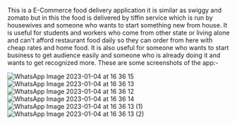 This is a E-Commerce food delivery application it is similar as swiggy and zomato but in this the food is delivered by tiffin service which is run by housewives and someone who wants to start something new from house. 
It is useful for students and workers who come from other state or living alone and can't afford restaurant food daily so they can order from here with cheap rates and home food.
It is also useful for someone who wants to start business to get audience easily and someone who is already doing it and wants to get recognized more.
These are some screenshots of the app:- 

![WhatsApp Image 2023-01-04 at 16 36 15](https://user-images.githubusercontent.com/89316929/210542432-edaecaf6-bc17-44a4-9ee0-17bd7663ba7a.jpeg)
![WhatsApp Image 2023-01-04 at 16 36 13](https://user-images.githubusercontent.com/89316929/210542480-e29fa500-e9f0-4861-a20a-22b299d7454c.jpeg)
![WhatsApp Image 2023-01-04 at 16 36 12](https://user-images.githubusercontent.com/89316929/210542504-8cbc83e0-4b18-42bf-bfc6-9f405056ee79.jpeg)
![WhatsApp Image 2023-01-04 at 16 36 14](https://user-images.githubusercontent.com/89316929/210542525-a1a772cd-b80b-4b69-9d06-94706484dfff.jpeg)
![WhatsApp Image 2023-01-04 at 16 36 13 (1)](https://user-images.githubusercontent.com/89316929/210542548-67a8965b-4cea-4948-9099-968892c3913c.jpeg)
![WhatsApp Image 2023-01-04 at 16 36 13 (2)](https://user-images.githubusercontent.com/89316929/210542696-a0aac399-2694-4ed2-87fc-c033f8225dc1.jpeg)
